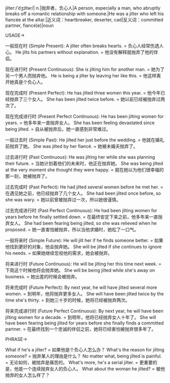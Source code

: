 jilter:/ˈdʒɪltər/| n.|抛弃者，负心人|A person, especially a man, who abruptly breaks off a romantic relationship with someone.|He was a jilter who left his fiancée at the altar.|近义词：heartbreaker, deserter, cad|反义词：committed partner, fiancé(e)|noun


USAGE->

一般现在时 (Simple Present):
A jilter often breaks hearts. = 负心人经常伤透人心。
He jilts his partners without explanation. = 他没有解释就抛弃了他的伴侣。

现在进行时 (Present Continuous):
She is jilting him for another man. = 她为了另一个男人而抛弃他。
He is being a jilter by leaving her like this. = 他这样离开她真是个负心人。

现在完成时 (Present Perfect):
He has jilted three women this year. = 他今年已经抛弃了三个女人。
She has been jilted twice before. = 她以前已经被抛弃过两次了。

现在完成进行时 (Present Perfect Continuous):
He has been jilting women for years. = 他多年来一直抛弃女人。
She has been feeling devastated since being jilted. = 自从被抛弃后，她一直感到非常难过。


一般过去时 (Simple Past):
He jilted her just before the wedding. = 他就在婚礼前抛弃了她。
She was jilted by her fiancé. = 她被未婚夫抛弃了。

过去进行时 (Past Continuous):
He was jilting her while she was planning their future. = 当她计划着他们的未来时，他正在抛弃她。
She was being jilted at the very moment she thought they were happy. = 就在她以为他们很幸福的那一刻，她被抛弃了。

过去完成时 (Past Perfect):
He had jilted several women before he met her. = 在遇见她之前，他已经抛弃了几个女人。
She had been jilted once before, so she was wary. = 她以前曾被抛弃过一次，所以她很谨慎。

过去完成进行时 (Past Perfect Continuous):
He had been jilting women for years before he finally settled down. = 在最终安定下来之前，他多年来一直抛弃女人。
She had been fearing being jilted, so she was relieved when he proposed. = 她一直害怕被抛弃，所以当他求婚时，她松了一口气。


一般将来时 (Simple Future):
He will jilt her if he finds someone better. = 如果他找到更好的对象，他会抛弃她。
She will be jilted if she continues to ignore his needs. = 如果她继续忽视他的需求，她会被抛弃。

将来进行时 (Future Continuous):
He will be jilting her this time next week. = 下周这个时候他将会抛弃她。
She will be being jilted while she's away on business. = 她出差的时候会被抛弃。

将来完成时 (Future Perfect):
By next year, he will have jilted several more women. = 到明年，他将抛弃更多女人。
She will have been jilted twice by the time she's thirty. = 到她三十岁的时候，她将已经被抛弃两次。

将来完成进行时 (Future Perfect Continuous):
By next year, he will have been jilting women for a decade. = 到明年，他将已经抛弃女人十年了。
She will have been fearing being jilted for years before she finally finds a committed partner. = 在最终找到一个忠诚的伴侣之前，她将已经害怕被抛弃很多年了。



PHRASE->

What if he's a jilter? = 如果他是个负心人怎么办？
What's the reason for jilting someone? = 抛弃某人的理由是什么？
No matter what, being jilted is painful. = 无论如何，被抛弃是痛苦的。
What's more, he's a serial jilter. = 更重要的是，他是一个连续抛弃女人的负心人。
What about the woman he jilted? = 被他抛弃的女人怎么样了？
